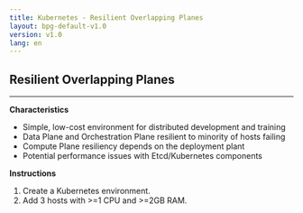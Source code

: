 ```yaml
---
title: Kubernetes - Resilient Overlapping Planes
layout: bpg-default-v1.0
version: v1.0
lang: en
---
```


## Resilient Overlapping Planes
---


**Characteristics**

* Simple, low-cost environment for distributed development and training
* Data Plane and Orchestration Plane resilient to minority of hosts failing
* Compute Plane resiliency depends on the deployment plant
* Potential performance issues with Etcd/Kubernetes components

**Instructions**

1. Create a Kubernetes environment.
2. Add 3 hosts with >=1 CPU and >=2GB RAM.



